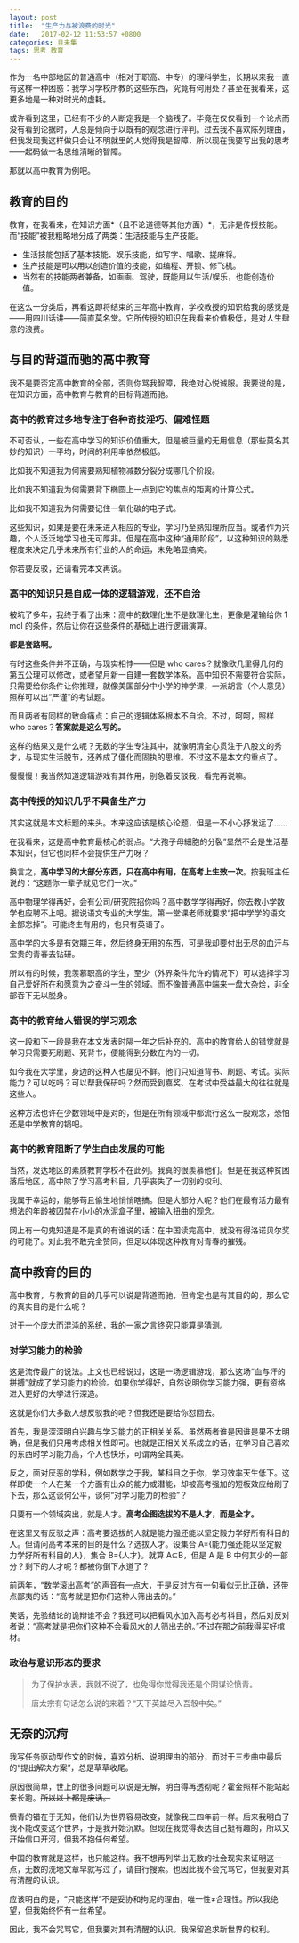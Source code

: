 ```yaml
---
layout: post
title:  "生产力与被浪费的时光"
date:   2017-02-12 11:53:57 +0800
categories: 且未集
tags: 思考 教育
---
```

作为一名中部地区的普通高中（相对于职高、中专）的理科学生，长期以来我一直有这样一种困惑：我学习学校所教的这些东西，究竟有何用处？甚至在我看来，这更多地是一种对时光的虚耗。

或许看到这里，已经有不少的人断定我是一个脑残了。毕竟在仅仅看到一个论点而没有看到论据时，人总是倾向于以既有的观念进行评判。过去我不喜欢陈列理由，但我发现我这样做只会让不明就里的人觉得我是智障，所以现在我要写出我的思考——起码做一名思维清晰的智障。

那就以高中教育为例吧。

## 教育的目的

教育，在我看来，在知识方面*（且不论道德等其他方面）*，无非是传授技能。而“技能”被我粗略地分成了两类：生活技能与生产技能。

  - 生活技能包括了基本技能、娱乐技能，如写字、唱歌、搓麻将。
  - 生产技能是可以用以创造价值的技能，如编程、开锁、修飞机。
  - 当然有的技能两者兼备，如画画、驾驶，既能用以生活/娱乐，也能创造价值。

在这么一分类后，再看这即将结束的三年高中教育，学校教授的知识给我的感觉是——用四川话讲——简直莫名堂。它所传授的知识在我看来价值极低，是对人生肆意的浪费。

## 与目的背道而驰的高中教育

我不是要否定高中教育的全部，否则你骂我智障，我绝对心悦诚服。我要说的是，在知识方面，高中教育与教育的目标背道而驰。

### 高中的教育过多地专注于各种奇技淫巧、偏难怪题

不可否认，一些在高中学习的知识价值重大，但是被巨量的无用信息（那些莫名其妙的知识）一平均，时间的利用率依然极低。

比如我不知道我为何需要熟知植物减数分裂分成哪几个阶段。

比如我不知道我为何需要背下椭圆上一点到它的焦点的距离的计算公式。

比如我不知道我为何需要记住一氧化碳的电子式。

这些知识，如果是要在未来进入相应的专业，学习乃至熟知理所应当。或者作为兴趣，个人泛泛地学习也无可厚非。但是在高中这种“通用阶段”，以这种知识的熟悉程度来决定几乎未来所有行业的人的命运，未免略显搞笑。

你若要反驳，还请看完本文再说。

### 高中的知识只是自成一体的逻辑游戏，还不自洽

被坑了多年，我终于看了出来：高中的数理化生不是数理化生，更像是灌输给你 1 mol 的条件，然后让你在这些条件的基础上进行逻辑演算。

**都是套路啊。**

有时这些条件并不正确，与现实相悖——但是 who cares？就像欧几里得几何的第五公理可以修改，或者望月新一自建一套数学体系。高中知识不需要符合实际，只需要给你条件让你推理，就像美国部分中小学的神学课，一派胡言（个人意见）照样可以出“严谨”的考试题。

而且两者有同样的致命痛点：自己的逻辑体系根本不自洽。不过，呵呵，照样 who cares？**答案就是这么写的。**

这样的结果又是什么呢？无数的学生专注其中，就像明清全心贯注于八股文的秀才，与现实生活脱节，还养成了僵化而固执的思维。不过这不是本文的重点了。

慢慢慢！我当然知道逻辑游戏有其作用，别急着反驳我，看完再说嘛。

### 高中传授的知识几乎不具备生产力

其实这就是本文标题的来头。本来这应该是核心论题，但是一不小心抒发远了……

在我看来，这是高中教育最核心的弱点。“大孢子母細胞的分裂”显然不会是生活基本知识，但它也同样不会提供生产力呀？

换言之，**高中学习的大部分东西，只在高中有用，在高考上生效一次**。按我班主任说的：“这题你一辈子就见它们一次。”

高中物理学得再好，会有公司/研究院招你吗？高中数学学得再好，你去教小学数学也应聘不上吧。据说语文专业的大学生，第一堂课老师就要求“把中学学的语文全部忘掉”。可能终生有用的，也只有英语了。

高中学的大多是有效期三年，然后终身无用的东西，可是我却要付出无尽的血汗与宝贵的青春去钻研。

所以有的时候，我羡慕职高的学生，至少（外界条件允许的情况下）可以选择学习自己爱好所在和愿意为之奋斗一生的领域。而不像普通高中端来一盘大杂烩，非全部吞下无以脱身。

### 高中的教育给人错误的学习观念

这一段和下一段是我在本文发表时隔一年之后补充的。高中的教育给人的错觉就是学习只需要死刷题、死背书，便能得到分数在内的一切。

如今我在大学里，身边的这种人也屡见不鲜。他们只知道背书、刷题、考试。实际能力？可以吃吗？可以帮我保研吗？然而受到嘉奖、在考试中受益最大的往往就是这些人。

这种方法也许在少数领域中是对的，但是在所有领域中都流行这么一股观念，恐怕还是中学教育的锅吧。

### 高中的教育阻断了学生自由发展的可能

当然，发达地区的素质教育学校不在此列。我真的很羡慕他们。但是在我这种贫困落后地区，高中除了学习高考科目，几乎丧失了一切别的权利。

我属于幸运的，能够苟且偷生地悄悄瞎搞。但是大部分人呢？他们在最有活力最有想法的年龄被囚禁在小小的水泥盒子里，被输入扭曲的观念。

网上有一句鬼知道是不是真的有谁说的话：在中国读完高中，就没有得洛诺贝尔奖的可能了。对此我不敢完全赞同，但足以体现这种教育对青春的摧残。

## 高中教育的目的

高中教育，与教育的目的几乎可以说是背道而驰，但肯定也是有其目的的，那么它的真实目的是什么呢？

对于一个庞大而混沌的系统，我的一家之言终究只能算是猜测。

### 对学习能力的检验

这是流传最广的说法。上文也已经说过，这是一场逻辑游戏，那么这场“血与汗的拼搏”就成了学习能力的检验。如果你学得好，自然说明你学习能力强，更有资格进入更好的大学进行深造。

这就是你们大多数人想反驳我的吧？但我还是要给你怼回去。

首先，我是深深明白兴趣与学习能力的正相关关系。虽然两者谁是因谁是果不太明确，但是我们只用考虑相关性即可。也就是正相关关系成立的话，在学习自己喜欢的东西时学习能力高，个人也快乐，可谓两全其美。

反之，面对厌恶的学科，例如数学之于我，某科目之于你，学习效率天生低下。这样即使一个人在某一个方面有出众的能力或潜能，却被高考强加的短板效应给刷了下去，那么这谈何公平，谈何“对学习能力的检验”？

只要有一个领域突出，就是人才。**高考企图选拔的不是人才，而是全才。**

在这里又有反驳之声：高考要选拔的人就是能力强还能以坚定毅力学好所有科目的人。但请问高考本来的目的是什么？选拔人才。设集合 A={能力强还能以坚定毅力学好所有科目的人}，集合 B={人才}。就算 A⊆B，但是 A 是 B 中何其少的一部分？剩下的人才呢？都被你倒下水道了？

前两年，“数学滚出高考”的声音有一点大，于是反对方有一句看似无比正确，还带点鄙夷的话：“高考就是把你们这种人筛出去的。”

笑话，先验结论的诡辩谁不会？我还可以把看风水加入高考必考科目，然后对反对者说：“高考就是把你们这种不会看风水的人筛出去的。”不过在那之前我得买好棺材。

### 政治与意识形态的要求

 > 为了保护水表，我就不说了，也免得你觉得我还是个阴谋论愤青。
 >
 > 唐太宗有句话怎么说的来着？“天下英雄尽入吾彀中矣。”

## 无奈的沉疴

我写任务驱动型作文的时候，喜欢分析、说明理由的部分，而对于三步曲中最后的“提出解决方案”，总是草草收尾。

原因很简单，世上的很多问题可以说是无解，明白得再透彻呢？霍金照样不能站起来长跑。~~所以以上都是废话。~~

愤青的错在于无知，他们认为世界容易改变，就像我三四年前一样。后来我明白了我不能改变这个世界，于是我开始沉默。但现在我觉得表达自己挺有趣的，所以又开始信口开河，但我不抱任何希望。

中国的教育就是这样，也只能这样。我不想再列举出无数的社会现实来证明这一点，无数的洗地文章早就写过了，请自行搜索。也因此我不会咒骂它，但我要对其有清醒的认识。

应该明白的是，“只能这样”不是妥协和拘泥的理由，唯一性≠合理性。所以我绝望，但我始终怀有一丝希望。

因此，我不会咒骂它，但我要对其有清醒的认识。我保留追求新世界的权利。